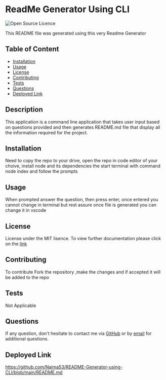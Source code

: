 
  
# ReadMe Generator Using CLI

![Open Source Licence](https://img.shields.io/badge/Licence-MIT-ff69b4)

This README file was generated using this very Readme Generator

  ## Table of Content
 - [Installation](#installation)  
 - [Usage](#usage)
 - [License](#license)
 - [Contributing](#contributing)
 - [Tests](#tests)
 - [Questions](#questions)
 - [Deployed Link](#deployed)

##  Description
This application is a command line application that takes user input based on questions provided and then generates README.md file that display all the information required for the project.

##  Installation
Need to copy the repo to your drive, open the repo in code editor of your choive, install node and its dependencies the start terminal with command node index and follow the prompts

##  Usage
When prompted answer the question, then press enter, once entered you cannot change in terminal but rest assure once file is generated you can change it in vscode

##  License

License under the MIT lisence. To view further documentation please click on the [link](https://opensource.org/licenses)

##  Contributing
To contribute Fork the repository ,make the changes and if accepted it will be added to the repo

##  Tests
Not Applicable

##  Questions
If any question, don't hesitate to contact me via [GitHub](https://github.com/Najma53) or by [email](mailto:najma.alibhai@gmail.com) for additional questions.

##  Deployed Link
https://github.com/Najma53/README-Generator-using-CLI/blob/main/README.md



